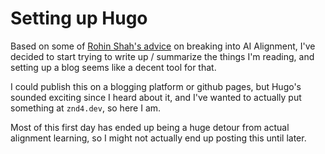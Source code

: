 # Setting up Hugo

Based on some of [Rohin Shah's advice](https://rohinshah.com/faq-career-advice-for-ai-alignment-researchers/) on breaking into AI Alignment, I've decided to start trying to write up / summarize the things I'm reading, and setting up a blog seems like a decent tool for that.

I could publish this on a blogging platform or github pages, but Hugo's sounded exciting since I heard about it, and I've wanted to actually put something at `znd4.dev`, so here I am.

Most of this first day has ended up being a huge detour from actual alignment learning, so I might not actually end up posting this until later.
